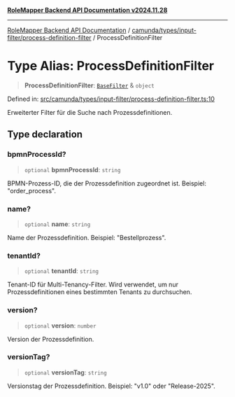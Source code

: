 [**RoleMapper Backend API Documentation v2024.11.28**](../../../../../README.md)

***

[RoleMapper Backend API Documentation](../../../../../modules.md) / [camunda/types/input-filter/process-definition-filter](../README.md) / ProcessDefinitionFilter

# Type Alias: ProcessDefinitionFilter

> **ProcessDefinitionFilter**: [`BaseFilter`](../../base-filter/type-aliases/BaseFilter.md) & `object`

Defined in: [src/camunda/types/input-filter/process-definition-filter.ts:10](https://github.com/FlowCraft-AG/RoleMapper/blob/8da0bd78326e48681af59eedcf5fc8f5e650849b/backend/src/camunda/types/input-filter/process-definition-filter.ts#L10)

Erweiterter Filter für die Suche nach Prozessdefinitionen.

## Type declaration

### bpmnProcessId?

> `optional` **bpmnProcessId**: `string`

BPMN-Prozess-ID, die der Prozessdefinition zugeordnet ist.
Beispiel: "order_process".

### name?

> `optional` **name**: `string`

Name der Prozessdefinition.
Beispiel: "Bestellprozess".

### tenantId?

> `optional` **tenantId**: `string`

Tenant-ID für Multi-Tenancy-Filter.
Wird verwendet, um nur Prozessdefinitionen eines bestimmten Tenants zu durchsuchen.

### version?

> `optional` **version**: `number`

Version der Prozessdefinition.

### versionTag?

> `optional` **versionTag**: `string`

Versionstag der Prozessdefinition.
Beispiel: "v1.0" oder "Release-2025".

